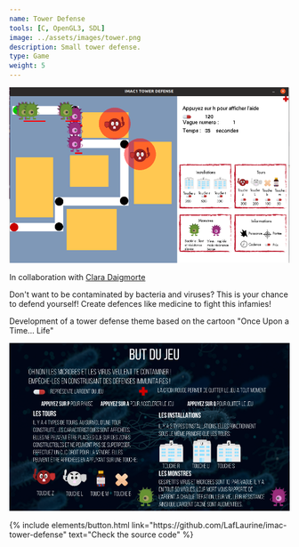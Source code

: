 ```yaml
---
name: Tower Defense
tools: [C, OpenGL3, SDL]
image: ../assets/images/tower.png
description: Small tower defense.
type: Game
weight: 5
---
```



![Tower defense](../../assets/images/tower.png)

<p>In collaboration with <a href="https://github.com/ClawsDevlp" target="_blank">Clara Daigmorte</a></p>


<p>Don't want to be contaminated by bacteria and viruses? This is your chance to defend yourself! Create defences like medicine to fight this infamies!</p>
<p>Development of a tower defense theme based on the cartoon "Once Upon a Time... Life"</p>

<img src="../../assets/images/tower_goal.png" alt="tower goal" width="550"/>

<p class="text-center">
{% include elements/button.html link="https://github.com/LafLaurine/imac-tower-defense" text="Check the source code" %}
</p>